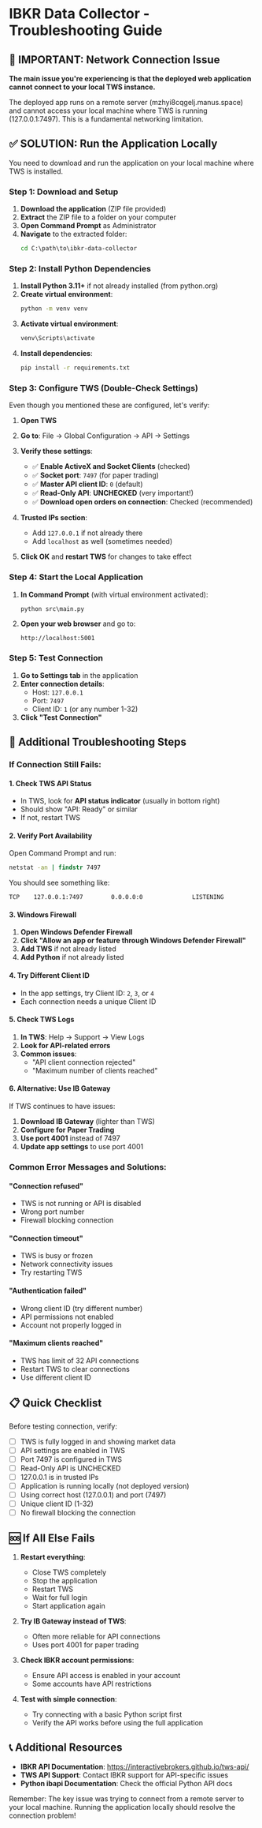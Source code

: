 # IBKR Data Collector - Troubleshooting Guide

## 🚨 IMPORTANT: Network Connection Issue

**The main issue you're experiencing is that the deployed web application cannot connect to your local TWS instance.** 

The deployed app runs on a remote server (mzhyi8cqgelj.manus.space) and cannot access your local machine where TWS is running (127.0.0.1:7497). This is a fundamental networking limitation.

## ✅ SOLUTION: Run the Application Locally

You need to download and run the application on your local machine where TWS is installed.

### Step 1: Download and Setup

1. **Download the application** (ZIP file provided)
2. **Extract** the ZIP file to a folder on your computer
3. **Open Command Prompt** as Administrator
4. **Navigate** to the extracted folder:
   ```cmd
   cd C:\path\to\ibkr-data-collector
   ```

### Step 2: Install Python Dependencies

1. **Install Python 3.11+** if not already installed (from python.org)
2. **Create virtual environment**:
   ```cmd
   python -m venv venv
   ```
3. **Activate virtual environment**:
   ```cmd
   venv\Scripts\activate
   ```
4. **Install dependencies**:
   ```cmd
   pip install -r requirements.txt
   ```

### Step 3: Configure TWS (Double-Check Settings)

Even though you mentioned these are configured, let's verify:

1. **Open TWS**
2. **Go to**: File → Global Configuration → API → Settings
3. **Verify these settings**:
   - ✅ **Enable ActiveX and Socket Clients** (checked)
   - ✅ **Socket port**: `7497` (for paper trading)
   - ✅ **Master API client ID**: `0` (default)
   - ✅ **Read-Only API**: **UNCHECKED** (very important!)
   - ✅ **Download open orders on connection**: Checked (recommended)

4. **Trusted IPs section**:
   - Add `127.0.0.1` if not already there
   - Add `localhost` as well (sometimes needed)

5. **Click OK** and **restart TWS** for changes to take effect

### Step 4: Start the Local Application

1. **In Command Prompt** (with virtual environment activated):
   ```cmd
   python src\main.py
   ```

2. **Open your web browser** and go to:
   ```
   http://localhost:5001
   ```

### Step 5: Test Connection

1. **Go to Settings tab** in the application
2. **Enter connection details**:
   - Host: `127.0.0.1`
   - Port: `7497`
   - Client ID: `1` (or any number 1-32)
3. **Click "Test Connection"**

## 🔧 Additional Troubleshooting Steps

### If Connection Still Fails:

#### 1. Check TWS API Status
- In TWS, look for **API status indicator** (usually in bottom right)
- Should show "API: Ready" or similar
- If not, restart TWS

#### 2. Verify Port Availability
Open Command Prompt and run:
```cmd
netstat -an | findstr 7497
```
You should see something like:
```
TCP    127.0.0.1:7497        0.0.0.0:0              LISTENING
```

#### 3. Windows Firewall
1. **Open Windows Defender Firewall**
2. **Click "Allow an app or feature through Windows Defender Firewall"**
3. **Add TWS** if not already listed
4. **Add Python** if not already listed

#### 4. Try Different Client ID
- In the app settings, try Client ID: `2`, `3`, or `4`
- Each connection needs a unique Client ID

#### 5. Check TWS Logs
1. **In TWS**: Help → Support → View Logs
2. **Look for API-related errors**
3. **Common issues**:
   - "API client connection rejected"
   - "Maximum number of clients reached"

#### 6. Alternative: Use IB Gateway
If TWS continues to have issues:

1. **Download IB Gateway** (lighter than TWS)
2. **Configure for Paper Trading**
3. **Use port 4001** instead of 7497
4. **Update app settings** to use port 4001

### Common Error Messages and Solutions:

#### "Connection refused"
- TWS is not running or API is disabled
- Wrong port number
- Firewall blocking connection

#### "Connection timeout"
- TWS is busy or frozen
- Network connectivity issues
- Try restarting TWS

#### "Authentication failed"
- Wrong client ID (try different number)
- API permissions not enabled
- Account not properly logged in

#### "Maximum clients reached"
- TWS has limit of 32 API connections
- Restart TWS to clear connections
- Use different client ID

## 📋 Quick Checklist

Before testing connection, verify:

- [ ] TWS is fully logged in and showing market data
- [ ] API settings are enabled in TWS
- [ ] Port 7497 is configured in TWS
- [ ] Read-Only API is UNCHECKED
- [ ] 127.0.0.1 is in trusted IPs
- [ ] Application is running locally (not deployed version)
- [ ] Using correct host (127.0.0.1) and port (7497)
- [ ] Unique client ID (1-32)
- [ ] No firewall blocking the connection

## 🆘 If All Else Fails

1. **Restart everything**:
   - Close TWS completely
   - Stop the application
   - Restart TWS
   - Wait for full login
   - Start application again

2. **Try IB Gateway instead of TWS**:
   - Often more reliable for API connections
   - Uses port 4001 for paper trading

3. **Check IBKR account permissions**:
   - Ensure API access is enabled in your account
   - Some accounts have API restrictions

4. **Test with simple connection**:
   - Try connecting with a basic Python script first
   - Verify the API works before using the full application

## 📞 Additional Resources

- **IBKR API Documentation**: https://interactivebrokers.github.io/tws-api/
- **TWS API Support**: Contact IBKR support for API-specific issues
- **Python ibapi Documentation**: Check the official Python API docs

Remember: The key issue was trying to connect from a remote server to your local machine. Running the application locally should resolve the connection problem!

